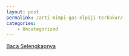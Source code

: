 ```yaml
---
layout: post
permalink: /arti-mimpi-gas-elpiji-terbakar/
categories:
    - Uncategorized
---
```


[Baca Selengkapnya](/04)